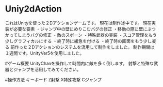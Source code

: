 # Uniy2dAction
これはUnityを使った２Dアクションゲームです。
現在は制作途中です。
現在実装が必要な要素
・ジャンプ中の壁にめりこむバグの修正
・移動の際に壁にぶつかってしまうバグの修正
・敵のスポーン
・特殊武器の実装
・スコア管理をもう少しグラフィカルにする
・終了時に緩急を付ける
・終了時の画面をもう少し凝る
前作った２Dアクションのシステムを流用して制作をしました。
制作期間は１週間です。UnityVer5を使用しました。

#ゲーム概要
UnityChanを操作して時間内に敵を多く倒します。
射撃と特殊な武器とジャンプを活用してみてください。

#操作方法
キーボード
Z射撃
X特殊攻撃
Cジャンプ
